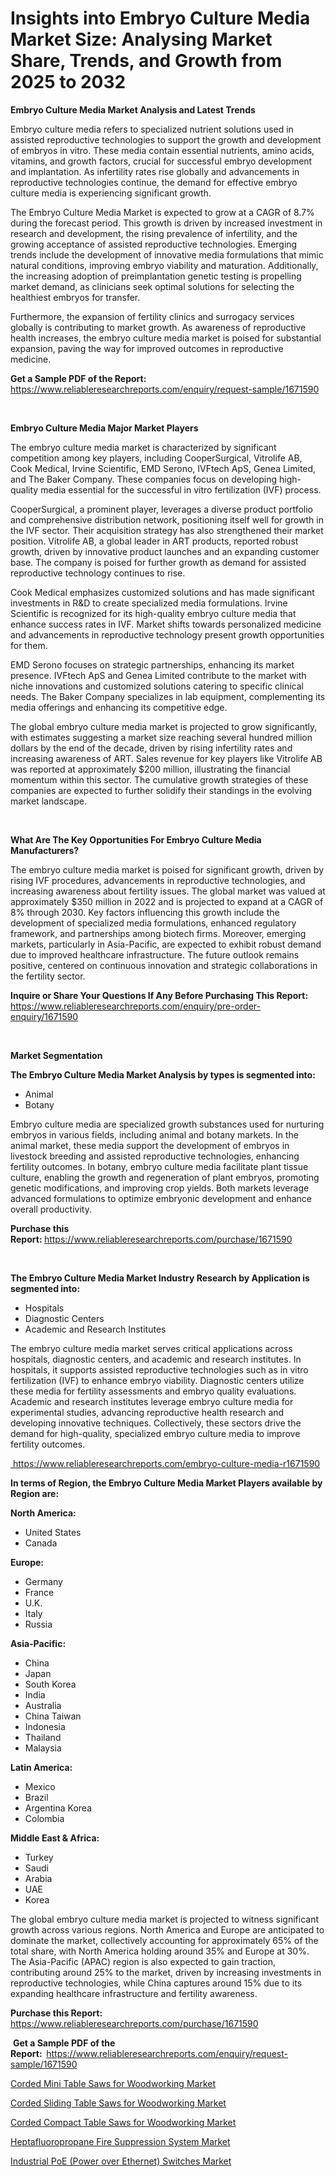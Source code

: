 <p><h1>Insights into Embryo Culture Media Market Size: Analysing Market Share, Trends, and Growth from 2025 to 2032</h1></p><p><strong>Embryo Culture Media Market Analysis and Latest Trends</strong></p>
<p><p>Embryo culture media refers to specialized nutrient solutions used in assisted reproductive technologies to support the growth and development of embryos in vitro. These media contain essential nutrients, amino acids, vitamins, and growth factors, crucial for successful embryo development and implantation. As infertility rates rise globally and advancements in reproductive technologies continue, the demand for effective embryo culture media is experiencing significant growth.</p><p>The Embryo Culture Media Market is expected to grow at a CAGR of 8.7% during the forecast period. This growth is driven by increased investment in research and development, the rising prevalence of infertility, and the growing acceptance of assisted reproductive technologies. Emerging trends include the development of innovative media formulations that mimic natural conditions, improving embryo viability and maturation. Additionally, the increasing adoption of preimplantation genetic testing is propelling market demand, as clinicians seek optimal solutions for selecting the healthiest embryos for transfer.</p><p>Furthermore, the expansion of fertility clinics and surrogacy services globally is contributing to market growth. As awareness of reproductive health increases, the embryo culture media market is poised for substantial expansion, paving the way for improved outcomes in reproductive medicine.</p></p>
<p><strong>Get a Sample PDF of the Report:&nbsp;</strong> <a href="https://www.reliableresearchreports.com/enquiry/request-sample/1671590?utm_campaign=9&utm_medium=2&utm_source=Github&utm_content=ia&utm_term=03032025&utm_id=embryo-culture-media">https://www.reliableresearchreports.com/enquiry/request-sample/1671590</a></p>
<p>&nbsp;</p>
<p><strong>Embryo Culture Media Major Market Players</strong></p>
<p><p>The embryo culture media market is characterized by significant competition among key players, including CooperSurgical, Vitrolife AB, Cook Medical, Irvine Scientific, EMD Serono, IVFtech ApS, Genea Limited, and The Baker Company. These companies focus on developing high-quality media essential for the successful in vitro fertilization (IVF) process.</p><p>CooperSurgical, a prominent player, leverages a diverse product portfolio and comprehensive distribution network, positioning itself well for growth in the IVF sector. Their acquisition strategy has also strengthened their market position. Vitrolife AB, a global leader in ART products, reported robust growth, driven by innovative product launches and an expanding customer base. The company is poised for further growth as demand for assisted reproductive technology continues to rise.</p><p>Cook Medical emphasizes customized solutions and has made significant investments in R&D to create specialized media formulations. Irvine Scientific is recognized for its high-quality embryo culture media that enhance success rates in IVF. Market shifts towards personalized medicine and advancements in reproductive technology present growth opportunities for them.</p><p>EMD Serono focuses on strategic partnerships, enhancing its market presence. IVFtech ApS and Genea Limited contribute to the market with niche innovations and customized solutions catering to specific clinical needs. The Baker Company specializes in lab equipment, complementing its media offerings and enhancing its competitive edge.</p><p>The global embryo culture media market is projected to grow significantly, with estimates suggesting a market size reaching several hundred million dollars by the end of the decade, driven by rising infertility rates and increasing awareness of ART. Sales revenue for key players like Vitrolife AB was reported at approximately $200 million, illustrating the financial momentum within this sector. The cumulative growth strategies of these companies are expected to further solidify their standings in the evolving market landscape.</p></p>
<p>&nbsp;</p>
<p><strong>What Are The Key Opportunities For Embryo Culture Media Manufacturers?</strong></p>
<p><p>The embryo culture media market is poised for significant growth, driven by rising IVF procedures, advancements in reproductive technologies, and increasing awareness about fertility issues. The global market was valued at approximately $350 million in 2022 and is projected to expand at a CAGR of 8% through 2030. Key factors influencing this growth include the development of specialized media formulations, enhanced regulatory framework, and partnerships among biotech firms. Moreover, emerging markets, particularly in Asia-Pacific, are expected to exhibit robust demand due to improved healthcare infrastructure. The future outlook remains positive, centered on continuous innovation and strategic collaborations in the fertility sector.</p></p>
<p><strong>Inquire or Share Your Questions If Any Before Purchasing This Report:</strong> <a href="https://www.reliableresearchreports.com/enquiry/pre-order-enquiry/1671590?utm_campaign=9&utm_medium=2&utm_source=Github&utm_content=ia&utm_term=03032025&utm_id=embryo-culture-media">https://www.reliableresearchreports.com/enquiry/pre-order-enquiry/1671590</a></p>
<p>&nbsp;</p>
<p><strong>Market Segmentation</strong></p>
<p><strong>The Embryo Culture Media Market Analysis by types is segmented into:</strong></p>
<p><ul><li>Animal</li><li>Botany</li></ul></p>
<p><p>Embryo culture media are specialized growth substances used for nurturing embryos in various fields, including animal and botany markets. In the animal market, these media support the development of embryos in livestock breeding and assisted reproductive technologies, enhancing fertility outcomes. In botany, embryo culture media facilitate plant tissue culture, enabling the growth and regeneration of plant embryos, promoting genetic modifications, and improving crop yields. Both markets leverage advanced formulations to optimize embryonic development and enhance overall productivity.</p></p>
<p><strong>Purchase this Report:&nbsp;</strong><a href="https://www.reliableresearchreports.com/purchase/1671590?utm_campaign=9&utm_medium=2&utm_source=Github&utm_content=ia&utm_term=03032025&utm_id=embryo-culture-media">https://www.reliableresearchreports.com/purchase/1671590</a></p>
<p>&nbsp;</p>
<p><strong>The Embryo Culture Media Market Industry Research by Application is segmented into:</strong></p>
<p><ul><li>Hospitals</li><li>Diagnostic Centers</li><li>Academic and Research Institutes</li></ul></p>
<p><p>The embryo culture media market serves critical applications across hospitals, diagnostic centers, and academic and research institutes. In hospitals, it supports assisted reproductive technologies such as in vitro fertilization (IVF) to enhance embryo viability. Diagnostic centers utilize these media for fertility assessments and embryo quality evaluations. Academic and research institutes leverage embryo culture media for experimental studies, advancing reproductive health research and developing innovative techniques. Collectively, these sectors drive the demand for high-quality, specialized embryo culture media to improve fertility outcomes.</p></p>
<p><a href="https://www.reliableresearchreports.com/embryo-culture-media-r1671590?utm_campaign=9&utm_medium=2&utm_source=Github&utm_content=ia&utm_term=03032025&utm_id=embryo-culture-media">&nbsp;https://www.reliableresearchreports.com/embryo-culture-media-r1671590</a></p>
<p><strong>In terms of Region, the Embryo Culture Media Market Players available by Region are:</strong></p>
<p>
    <p> <strong> North America: </strong>
        <ul>
            <li>United States</li>
            <li>Canada</li>
        </ul>
        </p> 
    <p> <strong> Europe: </strong>
        <ul>
            <li>Germany</li>
            <li>France</li>
            <li>U.K.</li>
            <li>Italy</li>
            <li>Russia</li>
        </ul>
        </p> 
    <p> <strong> Asia-Pacific: </strong>
        <ul>
            <li>China</li>
            <li>Japan</li>
            <li>South Korea</li>
            <li>India</li>
            <li>Australia</li>
            <li>China Taiwan</li>
            <li>Indonesia</li>
            <li>Thailand</li>
            <li>Malaysia</li>
        </ul>
        </p> 
    <p> <strong> Latin America: </strong>
        <ul>
            <li>Mexico</li>
            <li>Brazil</li>
            <li>Argentina Korea</li>
            <li>Colombia</li>
        </ul>
        </p> 
    <p> <strong> Middle East & Africa: </strong>
        <ul>
            <li>Turkey</li>
            <li>Saudi</li>
            <li>Arabia</li>
            <li>UAE</li>
            <li>Korea</li>
        </ul>
    </p>
    </p>
<p><p>The global embryo culture media market is projected to witness significant growth across various regions. North America and Europe are anticipated to dominate the market, collectively accounting for approximately 65% of the total share, with North America holding around 35% and Europe at 30%. The Asia-Pacific (APAC) region is also expected to gain traction, contributing around 25% to the market, driven by increasing investments in reproductive technologies, while China captures around 15% due to its expanding healthcare infrastructure and fertility awareness.</p></p>
<p><strong>Purchase this Report: </strong><a href="https://www.reliableresearchreports.com/purchase/1671590?utm_campaign=9&utm_medium=2&utm_source=Github&utm_content=ia&utm_term=03032025&utm_id=embryo-culture-media">https://www.reliableresearchreports.com/purchase/1671590</a></p>
<p>&nbsp;<strong>Get a Sample PDF of the Report:&nbsp;&nbsp;</strong><a href="https://www.reliableresearchreports.com/enquiry/request-sample/1671590?utm_campaign=9&utm_medium=2&utm_source=Github&utm_content=ia&utm_term=03032025&utm_id=embryo-culture-media">https://www.reliableresearchreports.com/enquiry/request-sample/1671590</a></p>
<p><strong></strong></p>
<p><p><a href="https://github.com/castoriffic/Market-Research-Report-List-5/blob/main/corded-mini-table-saws-for-woodworking-market.md?utm_campaign=9&utm_medium=2&utm_source=Github&utm_content=ia&utm_term=03032025&utm_id=embryo-culture-media">Corded Mini Table Saws for Woodworking Market</a></p><p><a href="https://github.com/mookiesville/Market-Research-Report-List-1/blob/main/corded-sliding-table-saws-for-woodworking-market.md?utm_campaign=9&utm_medium=2&utm_source=Github&utm_content=ia&utm_term=03032025&utm_id=embryo-culture-media">Corded Sliding Table Saws for Woodworking Market</a></p><p><a href="https://github.com/willjis/Market-Research-Report-List-1/blob/main/corded-compact-table-saws-for-woodworking-market.md?utm_campaign=9&utm_medium=2&utm_source=Github&utm_content=ia&utm_term=03032025&utm_id=embryo-culture-media">Corded Compact Table Saws for Woodworking Market</a></p><p><a href="https://github.com/XavierTyler76/Market-Research-Report-List-1/blob/main/heptafluoropropane-fire-suppression-system-market.md?utm_campaign=9&utm_medium=2&utm_source=Github&utm_content=ia&utm_term=03032025&utm_id=embryo-culture-media">Heptafluoropropane Fire Suppression System Market</a></p><p><a href="https://github.com/marlanamarvn/Market-Research-Report-List-1/blob/main/industrial-poe-power-over-ethernet-switches-market.md?utm_campaign=9&utm_medium=2&utm_source=Github&utm_content=ia&utm_term=03032025&utm_id=embryo-culture-media">Industrial PoE (Power over Ethernet) Switches Market</a></p></p>